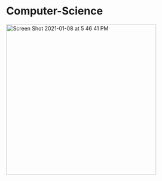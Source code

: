 # Computer-Science

<img width="401" alt="Screen Shot 2021-01-08 at 5 46 41 PM" src="https://user-images.githubusercontent.com/76453820/104079875-dcda9e00-51d9-11eb-89e3-f76acded2c49.png">
